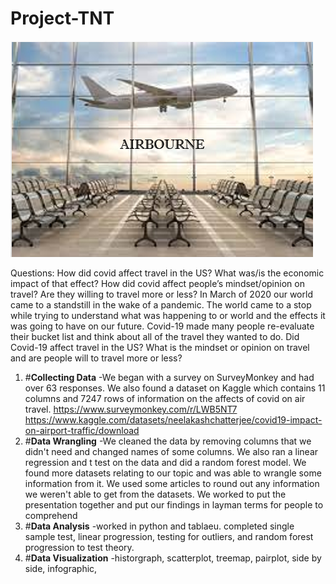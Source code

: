 # Project-TNT
![Type a description of the picture](https://github.com/Team-Dynamite/Project-TNT/blob/main/image%20(6).png)

Questions: How did covid affect travel in the US? What was/is the economic impact of that effect? How did covid affect people’s mindset/opinion on travel? Are they willing to travel more or less?
In March of 2020 our world came to a standstill in the wake of a pandemic. The world came to a stop while trying to understand what was happening to or world and the effects it was going to have on our future. Covid-19 made many people re-evaluate their bucket list and think about all of the travel they wanted to do. Did Covid-19 affect travel in the US? What is the mindset or opinion on travel and are people will to travel more or less?
1.	#**Collecting Data**
      -We began with a survey on SurveyMonkey and had over 63 responses. We also found a dataset on Kaggle which contains 11 columns and 7247 rows of information on the affects of covid on air travel. 
		https://www.surveymonkey.com/r/LWB5NT7 
		https://www.kaggle.com/datasets/neelakashchatterjee/covid19-impact-on-airport-traffic/download
2.	#**Data Wrangling**
      -We cleaned the data by removing columns that we didn't need and changed names of some columns. We also ran a linear regression and t test on the data and did a random forest model. We found more datasets relating to our topic and was able to wrangle some information from it. We used some articles to round out any information we weren't able to get from the datasets. We worked to put the presentation together and put our findings in layman terms for people to comprehend
4.	#**Data Analysis**
      -worked in python and tablaeu. completed single sample test, linear progression, testing for outliers, and random forest progression to test theory. 
5.	#**Data Visualization**
  	  -historgraph, scatterplot, treemap, pairplot, side by side, infographic,
	



